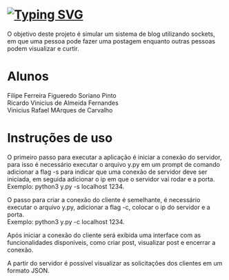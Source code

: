 # [![Typing SVG](https://readme-typing-svg.herokuapp.com?font=Ubuntu&size=35&color=17CE1D&center=false&lines=BLOG+ROOM)](https://git.io/typing-svg)
O objetivo deste projeto é simular um sistema  de blog utilizando sockets, em que uma pessoa pode fazer uma postagem enquanto outras pessoas podem visualizar e curtir.

# Alunos
Filipe Ferreira Figueredo Soriano Pinto  
Ricardo Vinicius de Almeida Fernandes  
Vinicius Rafael MArques de Carvalho

# Instruções de uso
O primeiro passo para executar a aplicação é iniciar a conexão do servidor, para isso é necessário executar o arquivo y.py em um prompt de comando adicionar a flag -s para indicar que uma conexão de servidor deve ser iniciada, em seguida adicionar o ip em que o servidor vai rodar e a porta.  
Exemplo: python3 y.py -s localhost 1234.

O passo para criar a conexão do cliente é semelhante, é necessário executar o arquivo y.py, adicionar a flag -c, colocar o ip do servidor e a porta.  
Exemplo: python3 y.py -c localhost 1234.

Após iniciar a conexão do cliente será exibida uma interface com as funcionalidades disponíveis, como criar post, visualizar post e encerrar a conexão.

A partir do servidor é possível visualizar as solicitações dos clientes em um formato JSON.

